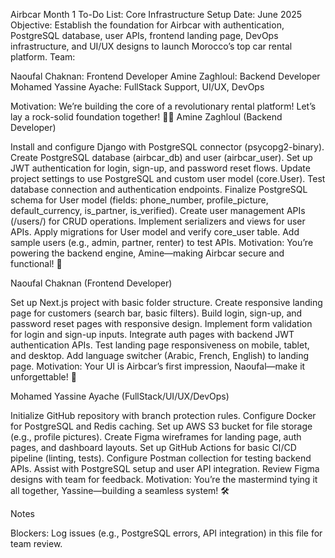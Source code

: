 Airbcar Month 1 To-Do List: Core Infrastructure Setup
Date: June 2025
Objective: Establish the foundation for Airbcar with authentication, PostgreSQL database, user APIs, frontend landing page, DevOps infrastructure, and UI/UX designs to launch Morocco’s top car rental platform.
Team:

Naoufal Chaknan: Frontend Developer
Amine Zaghloul: Backend Developer
Mohamed Yassine Ayache: FullStack Support, UI/UX, DevOps

Motivation: We’re building the core of a revolutionary rental platform! Let’s lay a rock-solid foundation together! 🚗🚀
Amine Zaghloul (Backend Developer)

 Install and configure Django with PostgreSQL connector (psycopg2-binary).
 Create PostgreSQL database (airbcar_db) and user (airbcar_user).
 Set up JWT authentication for login, sign-up, and password reset flows.
 Update project settings to use PostgreSQL and custom user model (core.User).
 Test database connection and authentication endpoints.
 Finalize PostgreSQL schema for User model (fields: phone_number, profile_picture, default_currency, is_partner, is_verified).
 Create user management APIs (/users/) for CRUD operations.
 Implement serializers and views for user APIs.
 Apply migrations for User model and verify core_user table.
 Add sample users (e.g., admin, partner, renter) to test APIs.
Motivation: You’re powering the backend engine, Amine—making Airbcar secure and functional! 💪

Naoufal Chaknan (Frontend Developer)

 Set up Next.js project with basic folder structure.
 Create responsive landing page for customers (search bar, basic filters).
 Build login, sign-up, and password reset pages with responsive design.
 Implement form validation for login and sign-up inputs.
 Integrate auth pages with backend JWT authentication APIs.
 Test landing page responsiveness on mobile, tablet, and desktop.
 Add language switcher (Arabic, French, English) to landing page.
Motivation: Your UI is Airbcar’s first impression, Naoufal—make it unforgettable! 🌟

Mohamed Yassine Ayache (FullStack/UI/UX/DevOps)

 Initialize GitHub repository with branch protection rules.
 Configure Docker for PostgreSQL and Redis caching.
 Set up AWS S3 bucket for file storage (e.g., profile pictures).
 Create Figma wireframes for landing page, auth pages, and dashboard layouts.
 Set up GitHub Actions for basic CI/CD pipeline (linting, tests).
 Configure Postman collection for testing backend APIs.
 Assist with PostgreSQL setup and user API integration.
 Review Figma designs with team for feedback.
Motivation: You’re the mastermind tying it all together, Yassine—building a seamless system! 🛠️

Notes

Blockers: Log issues (e.g., PostgreSQL errors, API integration) in this file for team review.

